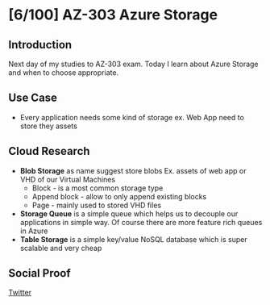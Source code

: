 <!-- This template removes the micro tutorial for a quicker post and removes images for a full template check out the 000-DAY-ARTICLE-LONG-TEMPLATE.MD-->

# [6/100] AZ-303 Azure Storage

## Introduction

Next day of my studies to AZ-303 exam. Today I learn about Azure Storage and when to choose appropriate.

## Use Case

- Every application needs some kind of storage ex. Web App need to store they assets

## Cloud Research

- **Blob Storage** as name suggest store blobs Ex. assets of web app or VHD of our Virtual Machines
    - Block - is a most common storage type
    - Append block - allow to only append existing blocks
    - Page - mainly used to stored VHD files
- **Storage Queue** is a simple queue which helps us to decouple our applications in simple way. Of course there are more feature rich queues in Azure
- **Table Storage** is a simple key/value NoSQL database which is super scalable and very cheap

## Social Proof

[Twitter](https://twitter.com/maciejgos/status/1301593974763905029)